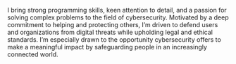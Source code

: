 I bring strong programming skills, keen attention to detail, and a passion for solving complex problems to the field of cybersecurity. Motivated by a deep commitment to helping and protecting others, I’m driven to defend users and organizations from digital threats while upholding legal and ethical standards. I’m especially drawn to the opportunity cybersecurity offers to make a meaningful impact by safeguarding people in an increasingly connected world.

